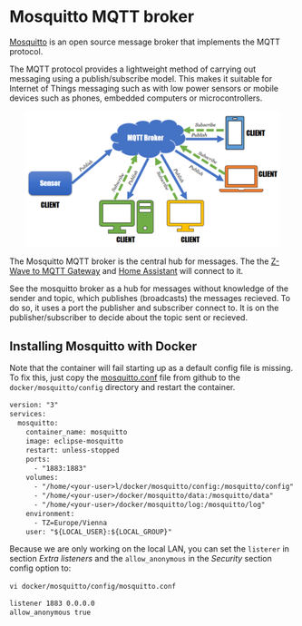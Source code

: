 # Mosquitto MQTT broker

[Mosquitto](https://mosquitto.org) is an open source message broker that implements the MQTT protocol.

The MQTT protocol provides a lightweight method of carrying out messaging using a publish/subscribe model. This makes it suitable for Internet of Things messaging such as with low power sensors or mobile devices such as phones, embedded computers or microcontrollers.

<p align="center">
<img src="../images/MosquittoMQTTArchitecture.png" width="450" title=" Mosquitto MQTT broker">
</p>

The Mosquitto MQTT broker is the central hub for messages. The the [Z-Wave to MQTT Gateway](./zwavejs2mqtt.md) and [Home Assistant](./ha_install.md) will connect to it.

See the mosquitto broker as a hub for messages without knowledge of the sender and topic, which publishes (broadcasts) the messages recieved. To do so, it uses a port the publisher and subscriber connect to. It is on the  publisher/subscriber to decide about the topic sent or recieved. 

## Installing Mosquitto with Docker

Note that the container will fail starting up as a default config file is missing. To fix this, just copy the [mosquitto.conf](https://github.com/eclipse/mosquitto/blob/master/mosquitto.conf) file from github to the `docker/mosquitto/config` directory and restart the container.

```
version: "3"
services:
  mosquitto:
    container_name: mosquitto
    image: eclipse-mosquitto
    restart: unless-stopped
    ports:
      - "1883:1883"
    volumes:
      - "/home/<your-user>l/docker/mosquitto/config:/mosquitto/config"
      - "/home/<your-user>/docker/mosquitto/data:/mosquitto/data"
      - "/home/<your-user>/docker/mosquitto/log:/mosquitto/log"
    environment:
      - TZ=Europe/Vienna
    user: "${LOCAL_USER}:${LOCAL_GROUP}"
```

Because we are only working on the local LAN, you can set the `listerer` in section _Extra listeners_ and the `allow_anonymous` in the _Security_ section config option to:

`vi docker/mosquitto/config/mosquitto.conf`

```
listener 1883 0.0.0.0
allow_anonymous true
```
